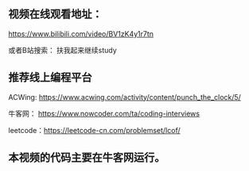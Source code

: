 ## 视频在线观看地址：

https://www.bilibili.com/video/BV1zK4y1r7tn

或者B站搜索： 扶我起来继续study


## 推荐线上编程平台

ACWing:	https://www.acwing.com/activity/content/punch_the_clock/5/

牛客网：	https://www.nowcoder.com/ta/coding-interviews

leetcode：https://leetcode-cn.com/problemset/lcof/

## 本视频的代码主要在牛客网运行。
